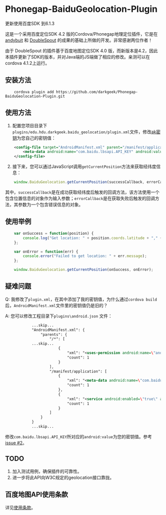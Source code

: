 Phonegap-BaiduGeolocation-Plugin
================================
更新使用百度SDK 到6.1.3

这是一个采用百度定位SDK 4.2 版的Cordova/Phonegap地理定位插件，它是在 [andybuit](https://github.com/andybuit/phonegap-baidu-location) 和 [DoubleSpout](https://github.com/DoubleSpout/phonegap_baidu_sdk_location) 的成果的基础上所做的开发。非常感谢两位作者！

由于 DoubleSpout 的插件基于百度地图定位SDK 4.0 版，而新版本是4.2，因此本插件更新了SDK的版本，并对Java端的JS端做了相应的修改。亲测可以在cordova 4.1.2上运行。

## 安装方法

```shell
    cordova plugin add https://github.com/darkgeek/Phonegap-BaiduGeolocation-Plugin.git
```

## 使用方法

1) 配置您项目目录下`plugins/edu.hdu.darkgeek.baidu_geolocation/plugin.xml`文件，修改[ak密钥](http://lbsyun.baidu.com/apiconsole/key?application=key)为您自己的密钥值：

```xml
    <config-file target="AndroidManifest.xml" parent="/manifest/application">
        <meta-data android:name="com.baidu.lbsapi.API_KEY" android:value="您的密钥" />
    </config-file>
```

2) 接下来，您可以通过JavaScript调用`getCurrentPosition`方法来获取经纬度信息：

``` javascript
    window.BaiduGeolocation.getCurrentPosition(successCallback, errorCallback);
```

其中，`successCallback`是在成功获取经纬度后触发的回调方法，该方法使用一个包含位置信息的对象作为输入参数；`errorCallback`是在获取失败后触发的回调方法，其参数为一个包含错误信息的对象。

## 使用举例

```javascript
    var onSuccess = function(position) {
        console.log("Get location: " + position.coords.latitude + "," + position.coords.longitude);
    };

    var onError = function(err) {
        console.error("Failed to get location: " + err.message);
    };

    window.BaiduGeolocation.getCurrentPosition(onSuccess, onError);
```

## 疑难问题

Q: 我修改了`plugin.xml`，在其中添加了我的密钥值，为什么通过`cordova build`后，`AndroidManifest.xml`文件里的密钥值仍是旧的？

A: 您可以修改工程目录下`plugins\android.json` 文件：

```xml
            ...skip...
            "AndroidManifest.xml": {
                "parents": {
                    "/*": [
            ...skip...
                        {
                            "xml": "<uses-permission android:name=\"android.permission.READ_LOGS\" />",
                            "count": 1
                        }
                    ],
                    "/manifest/application": [
                        {
                            "xml": "<meta-data android:name=\"com.baidu.lbsapi.API_KEY\" android:value=\"keys\" />",
                            "count": 1
                        },
                        {
                            "xml": "<service android:enabled=\"true\" android:name=\"com.baidu.location.f\" android:process=\":remote\"></service>",
                            "count": 1
                        }
                    ]
                }
            }
            ...skip...
```

修改`com.baidu.lbsapi.API_KEY`所对应的`android:value`为您的密钥值。参考 [issue #2](../../issues/2)。
 
## TODO

1. 加入测试用例，确保插件的可靠性。
2. 进一步将此API向W3C规定的geolocation接口靠拢。

## 百度地图API使用条款

详见[使用条款](http://developer.baidu.com/map/index.php?title=open/law)。
